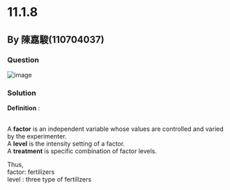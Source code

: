 # 11.1.8

## By 陳嘉駿(110704037)

### Question

![image](https://img.onl/dowX4V)

### Solution

**Definition** :<br><br>

A **factor** is an independent variable whose values are controlled and varied by the experimenter.<br>
A **level** is the intensity setting of a factor. <br>
A **treatment** is specific combination of factor levels.<br>

Thus,<br>
factor: fertilizers <br>
level : three type of fertillzers<br>

